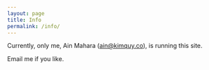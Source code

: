 ```yaml
---
layout: page
title: Info
permalink: /info/
---
```


Currently, only me, Ain Mahara (ain@kimquy.co), is running this site.

Email me if you like.